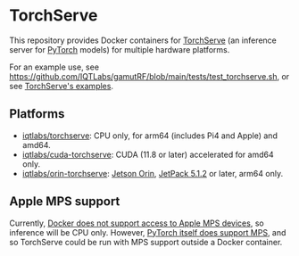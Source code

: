 # TorchServe

This repository provides Docker containers for [TorchServe](https://github.com/pytorch/serve) (an inference server for [PyTorch](https://github.com/pytorch/pytorch) models) for multiple hardware platforms.

For an example use, see https://github.com/IQTLabs/gamutRF/blob/main/tests/test_torchserve.sh, or see [TorchServe's examples](https://github.com/pytorch/serve/tree/master/examples/object_detector/yolo/yolov8).

## Platforms

* [iqtlabs/torchserve](https://hub.docker.com/r/iqtlabs/torchserve): CPU only, for arm64 (includes Pi4 and Apple) and amd64.
* [iqtlabs/cuda-torchserve](https://hub.docker.com/r/iqtlabs/cuda-torchserve): CUDA (11.8 or later) accelerated for amd64 only.
* [iqtlabs/orin-torchserve](https://hub.docker.com/r/iqtlabs/orin-torchserve): [Jetson Orin](https://www.nvidia.com/en-us/autonomous-machines/embedded-systems/jetson-orin/), [JetPack 5.1.2](https://developer.nvidia.com/embedded/jetpack) or later, arm64 only.

## Apple MPS support

Currently, [Docker does not support access to Apple MPS devices](https://github.com/pytorch/pytorch/issues/81224), so inference will be CPU only. However, [PyTorch itself does support MPS](https://developer.apple.com/metal/pytorch/), and so TorchServe could be run with MPS support outside a Docker container.
